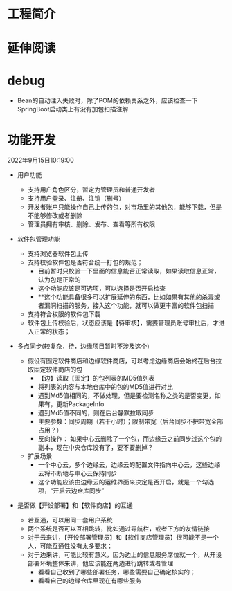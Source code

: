 # 工程简介

# 延伸阅读


# debug
- Bean的自动注入失败时，除了POM的依赖关系之外，应该检查一下SpringBoot启动类上有没有加包扫描注解

# 功能开发
2022年9月15日10:19:00
- 用户功能
    - 支持用户角色区分，暂定为管理员和普通开发者
    - 支持用户登录、注册、注销（删号）
    - 开发者账户只能操作自己上传的包，对市场里的其他包，能够下载，但是不能够修改或者删除
    - 管理员拥有审核、删除、发布、查看等所有权限
    
- 软件包管理功能
    - 支持浏览器软件包上传
    - 支持校验软件包是否符合统一打包的规范；
        - 目前暂时只校验一下里面的信息能否正常读取，如果读取信息正常，认为包是正常的
        - 这个功能应该是可选项，可以选择是否开启检查
        - **这个功能具备很多可以扩展延伸的东西，比如如果有其他的杀毒或者漏洞扫描的服务，接入这个功能，就可以做更丰富的软件包扫描
    - 支持符合权限的软件包下载
    - 软件包上传校验后，状态应该是【待审核】，需要管理员账号审批后，才进入正常的状态；
    
- 多点同步(较复杂，待，边缘项目暂时不涉及这个)
    - 假设有固定软件商店和边缘软件商店，可以考虑边缘商店会始终在后台拉取固定软件商店的包
        + 【边】读取【固定】的包列表的MD5值列表
        + 将列表的内容与本地仓库中的包的MD5值进行对比
        + 遇到Md5值相同的，不做处理，但是要检测名称之类的是否变更，如果有，更新PackageInfo
        + 遇到Md5值不同的，则在后台静默拉取同步
        + 主要参数：同步周期（若干小时）；限制带宽（后台同步不把带宽全部占用？）
        + 反向操作： 如果中心云删除了一个包，而边缘云之前同步过这个包的副本，现在中央仓库没有了，要不要删掉？
    - 扩展场景
        + 一个中心云，多个边缘云，边缘云的配置文件指向中心云，这些边缘云将不断地与中心云保持同步
        + 这个功能应该由边缘云的运维界面来决定是否开启，就是一个勾选项，“开启云边仓库同步”
    
- 是否做【开设部署】和【软件商店】的互通
    - 若互通，可以用同一套用户系统
    - 两个系统是否可以互相跳转，比如通过导航栏，或者下方的友情链接
    - 对于云来讲，【开设部署管理员】和【软件商店管理员】很可能不是一个人，可能互通性没有太多要求；
    - 对于边来讲，可能比较有意义，因为边上的信息服务席位就一个，从开设部署环境整体来讲，他应该能在两边进行跳转或者管理
        - 看看自己收到了哪些部署任务，哪些需要自己确定核实的；
        - 看看自己的边缘仓库里现在有哪些服务
        
